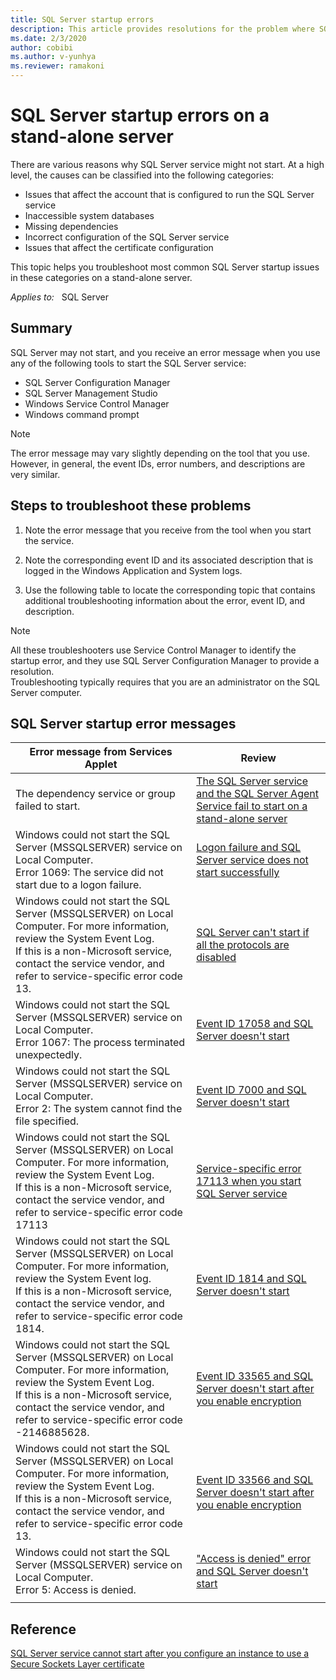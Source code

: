 ```yaml
---
title: SQL Server startup errors  
description: This article provides resolutions for the problem where SQL Server fails to start on a stand-alone server.
ms.date: 2/3/2020
author: cobibi
ms.author: v-yunhya
ms.reviewer: ramakoni
---
```

# SQL Server startup errors on a stand-alone server

There are various reasons why SQL Server service might not start. At a high level, the causes can be classified into the following categories:

- Issues that affect the account that is configured to run the SQL Server service
- Inaccessible system databases
- Missing dependencies
- Incorrect configuration of the SQL Server service
- Issues that affect the certificate configuration

This topic helps you troubleshoot most common SQL Server startup issues in these categories on a stand-alone server.

_Applies to:_ &nbsp; SQL Server

## Summary

SQL Server may not start, and you receive an error message when you use any of the following tools to start the SQL Server service:

- SQL Server Configuration Manager
- SQL Server Management Studio
- Windows Service Control Manager
- Windows command prompt

> [!NOTE]
> The error message may vary slightly depending on the tool that you use. However, in general, the event IDs, error numbers, and descriptions are very similar.

## Steps to troubleshoot these problems

1. Note the error message that you receive from the tool when you start the service.

1. Note the corresponding event ID and its associated description that is logged in the Windows Application and System logs.

1. Use the following table to locate the corresponding topic that contains additional troubleshooting information about the error, event ID, and description.

> [!NOTE]
> All these troubleshooters use Service Control Manager to identify the startup error, and they use SQL Server Configuration Manager to provide a resolution.  
Troubleshooting typically requires that you are an administrator on the SQL Server computer.

## SQL Server startup error messages

|Error message from Services Applet|Review|
|---|---|
|The dependency service or group failed to start. |[The SQL Server service and the SQL Server Agent Service fail to start on a stand-alone server](/troubleshoot/sql/admin/agent-service-fails-start-stand-alone-server)|
|Windows could not start the SQL Server (MSSQLSERVER) service on Local Computer. <br/> Error 1069: The service did not start due to a logon failure.|[Logon failure and SQL Server service does not start successfully](/troubleshoot/sql/admin/error-password-service-account-changed)|
|Windows could not start the SQL Server (MSSQLSERVER) on Local Computer. For more information, review the System Event Log.<br/> If this is a non-Microsoft service, contact the service vendor, and refer to service-specific error code 13.|[SQL Server can't start if all the protocols are disabled](https://review.docs.microsoft.com/troubleshoot/sql/admin/error-17182-protocols-disabled-start-failure)|
|Windows could not start the SQL Server (MSSQLSERVER) service on Local Computer.<br/>Error 1067: The process terminated unexpectedly.|[Event ID 17058 and SQL Server doesn't start](/troubleshoot/sql/admin/event-id-17058-start-sql-server)|
|Windows could not start the SQL Server (MSSQLSERVER) service on Local Computer.<br/>Error 2: The system cannot find the file specified.|[Event ID 7000 and SQL Server doesn't start](/troubleshoot/sql/admin/event-id-7000-fail-start)|
|Windows could not start the SQL Server (MSSQLSERVER) on Local Computer. For more information, review the System Event Log.<br/>If this is a non-Microsoft service, contact the service vendor, and refer to service-specific error code 17113|[Service-specific error 17113 when you start SQL Server service](/troubleshoot/sql/admin/error-17113-start-service)|
|Windows could not start the SQL Server (MSSQLSERVER) on Local Computer. For more information, review the System Event log.<br/>If this is a non-Microsoft service, contact the service vendor, and refer to service-specific error code 1814.|[Event ID 1814 and SQL Server doesn't start](/troubleshoot/sql/admin/event-id-1814-fail-start)|
|Windows could not start the SQL Server (MSSQLSERVER) on Local Computer. For more information, review the System Event Log.<br/>If this is a non-Microsoft service, contact the service vendor, and refer to service-specific error code -2146885628.|[Event ID 33565 and SQL Server doesn't start after you enable encryption](/troubleshoot/sql/admin/event-id-33565-start-sql-server)|
|Windows could not start the SQL Server (MSSQLSERVER) on Local Computer. For more information, review the System Event Log.<br/>If this is a non-Microsoft service, contact the service vendor, and refer to service-specific error code 13.|[Event ID 33566 and SQL Server doesn't start after you enable encryption](/troubleshoot/sql/admin/event-id-33566-start-sql-server)|
|Windows could not start the SQL Server (MSSQLSERVER) service on Local Computer.<br/>Error 5: Access is denied.|["Access is denied" error and SQL Server doesn't start](/troubleshoot/sql/admin/event-id-7000-access-denied)|
||

## Reference

[SQL Server service cannot start after you configure an instance to use a Secure Sockets Layer certificate](/troubleshoot/sql/security/service-cannot-start)
